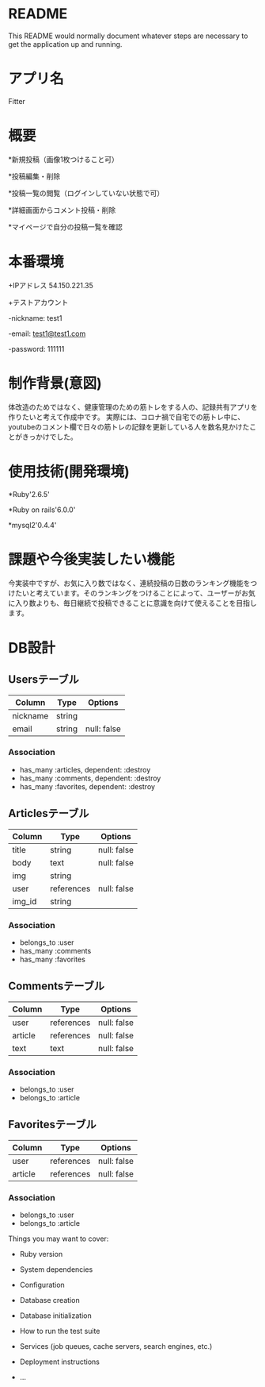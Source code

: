 # README

This README would normally document whatever steps are necessary to get the
application up and running.

# アプリ名  
  Fitter

# 概要
  *新規投稿（画像1枚つけること可）
  
  *投稿編集・削除
  
  *投稿一覧の閲覧（ログインしていない状態で可）
  
  *詳細画面からコメント投稿・削除
  
  *マイページで自分の投稿一覧を確認

# 本番環境
+IPアドレス 54.150.221.35

+テストアカウント

  -nickname: test1

  -email: test1@test1.com
  
  -password: 111111

# 制作背景(意図)
  体改造のためではなく、健康管理のための筋トレをする人の、記録共有アプリを作りたいと考えて作成中です。
  実際には、コロナ禍で自宅での筋トレ中に、youtubeのコメント欄で日々の筋トレの記録を更新している人を数名見かけたことがきっかけでした。

# 使用技術(開発環境)
*Ruby'2.6.5'

*Ruby on rails'6.0.0'

*mysql2'0.4.4'

# 課題や今後実装したい機能
  今実装中ですが、お気に入り数ではなく、連続投稿の日数のランキング機能をつけたいと考えています。そのランキングをつけることによって、ユーザーがお気に入り数よりも、毎日継続で投稿できることに意識を向けて使えることを目指します。


# DB設計

## Usersテーブル
|Column|Type|Options|
|------|----|-------|
|nickname|string||
|email|string|null: false|
### Association
- has_many :articles, dependent: :destroy
- has_many :comments, dependent: :destroy
- has_many :favorites, dependent: :destroy


## Articlesテーブル
|Column|Type|Options|
|------|----|-------|
|title|string|null: false|
|body|text|null: false|
|img|string||
|user|references|null: false|
|img_id|string||
### Association
- belongs_to :user
- has_many :comments
- has_many :favorites


## Commentsテーブル
|Column|Type|Options|
|------|----|-------|
|user|references|null: false|
|article|references|null: false|
|text|text|null: false|
### Association
- belongs_to :user
- belongs_to :article


## Favoritesテーブル
|Column|Type|Options|
|------|----|-------|
|user|references|null: false|
|article|references|null: false|
### Association
- belongs_to :user
- belongs_to :article


Things you may want to cover:

* Ruby version

* System dependencies

* Configuration

* Database creation

* Database initialization

* How to run the test suite

* Services (job queues, cache servers, search engines, etc.)

* Deployment instructions

* ...
